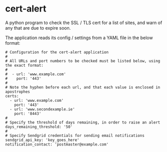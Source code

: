 # cert-alert
A python program to check the SSL / TLS cert for a list of sites, and warn of any that are due to expire soon.

The application reads its config / settings from a YAML file in the below format:

````
# Configuration for the cert-alert application
#
# All URLs and port numbers to be checked must be listed below, using the exact format:
#
#  - url: 'www.example.com'
#    port: '443'
#
# Note the hyphen before each url, and that each value is enclosed in apostrophes
certs:
  - url: 'www.example.com'
    port: '443'
  - url: 'www.secondexample.ie'
    port: '8443'
#
# Specify the threshold of days remaining, in order to raise an alert
days_remaining_threshold: '50'
#
# Specify Sendgrid credentials for sending email notifications
sendgrid_api_key: 'key_goes_here'
notification_contact: 'postmaster@example.com'
````
